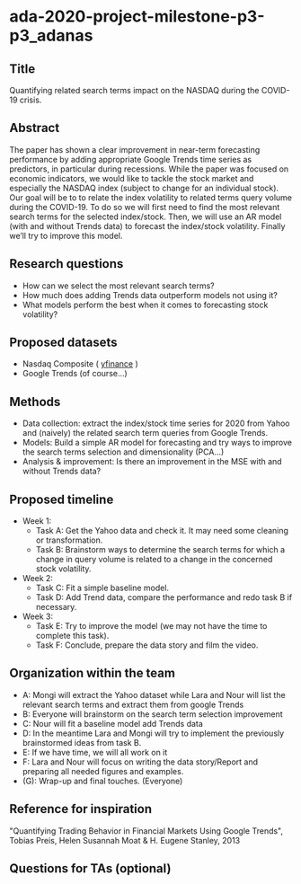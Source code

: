 # ada-2020-project-milestone-p3-p3_adanas

## Title
Quantifying related search terms impact on the NASDAQ during the COVID-19 crisis.

## Abstract
The paper has shown a clear improvement in near-term forecasting performance by adding appropriate Google Trends time series as predictors, in particular during recessions. While the paper was focused on economic indicators, we would like to tackle the stock market and especially the NASDAQ index (subject to change for an individual stock). Our goal will be to to relate the index volatility to related terms query volume during the COVID-19. To do so we will first need to find the most relevant search terms for the selected index/stock. Then, we will use an AR model (with and without Trends data) to forecast the index/stock volatility. Finally we’ll try to improve this model.

## Research questions
- How can we select the most relevant search terms?
- How much does adding Trends data outperform models not using it?
- What models perform the best when it comes to forecasting stock volatility?

## Proposed datasets
- Nasdaq Composite ( [yfinance](https://pypi.org/project/yfinance/) )
- Google Trends (of course…)

## Methods
- Data collection: extract the index/stock time series for 2020 from Yahoo and (naively) the related search term queries from Google Trends.
- Models: Build a simple AR model for forecasting and try ways to improve the search terms selection and dimensionality (PCA…)
- Analysis & improvement: Is there an improvement in the MSE with and without Trends data?

## Proposed timeline
- Week 1:
    - Task A: Get the Yahoo data and check it. It may need some cleaning or transformation.
    - Task B: Brainstorm ways to determine the search terms for which a change in query volume is related to a change in the concerned stock volatility.
- Week 2:
    - Task C: Fit a simple baseline model.
    - Task D: Add Trend data, compare the performance and redo task B if necessary.
- Week 3:
    - Task E: Try to improve the model (we may not have the time to complete this task).
    - Task F: Conclude, prepare the data story and film the video.

## Organization within the team
- A: Mongi will extract the Yahoo dataset while Lara and Nour will list the relevant search terms and extract them from google Trends
- B: Everyone will brainstorm on the search term selection improvement
- C: Nour will fit a baseline model add Trends data 
- D: In the meantime Lara and Mongi will try to implement the previously brainstormed ideas from task B.
- E: If we have time, we will all work on it
- F: Lara and Nour will focus on writing the data story/Report and preparing all needed figures and examples.
- (G): Wrap-up and final touches. (Everyone)

## Reference for inspiration
"Quantifying Trading Behavior in Financial Markets Using Google Trends", Tobias Preis, Helen Susannah Moat & H. Eugene Stanley, 2013

## Questions for TAs (optional)
